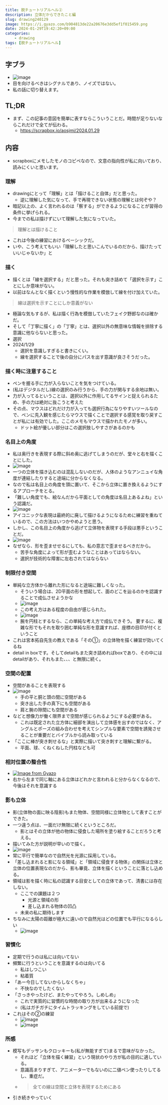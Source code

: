 ```yaml
---
title: 脱チュートリアルヘル②
description: 立体だからできたこと編
slug: drawing240129
image: https://i.gyazo.com/b904813de22a20676e3dd5ef1f015459.png
date: 2024-01-29T19:42:20+09:00
categories:
    - drawing
tags: [脱チュートリアルヘル]
---
```

## 字ブラ
- ![image](https://i.gyazo.com/c4ba70b7a8dd8f9c4eb41bf02fe8d90f.png)
- 目を向けるべきはシグナルであり、ノイズではない。
- 私の話に切り替えます。
## TL;DR
- まず、この記事の意図を簡単に表すならこういうことだ。時間が足りないならこれだけで全てが伝わる。
	- https://scrapbox.io/aosjmi/2024.01.29
## 内容
- scrapboxにメモしたモノのコピペなので、文意の指向性が私に向いており、読みにくいと思います。
### 理解
  - drawingにとって「理解」とは「描けること自体」だと思った。
    - 逆に理解した気になって、手で再現できない状態の理解とは何ぞや？
  - 暗記以上の、よく言われるのは「察する」ができるようになることが習得の条件に挙げられる。
  - 今までの私は描けずにいて理解した気になっていた。
>理解とは描けること
  - これは今後の練習におけるベーシックだ。
  - いや、こう考えてもいい「理解したと思いこんでいるのだから、描けたっていいじゃないか」と
### 描く
 - 描くとは「線を選択する」だと思った。それも突き詰めて「選択を示す」ことにしか意味がない。
 - 以前はなんとなく描くという慢性的な作業を模倣して線を付け加えていた。
>線は選択を示すことにしか意義がない
 - 極論な気もするが、私は描く行為を模倣していたフェイク野郎なのは確かだ。
 - そして「丁寧に描く」の「丁寧」とは、選択以外の無意味な情報を排除する意識に他ならないと思った。
 - 選択
 - 2024/1/29
 	- 選択を意識しすぎると書きにくい。
 	- 線を選択することで後の自分にパスを出す意識が良さそうだった。
 ### 描く時に注意すること
  - ペンを握る手に力が入らないことを気をつけている。
  - (私はデジタルだし)線の選択のみ行うから、手の力が関与する余地は無い。
  - 力が入ってるということは、選択以外に作用してるサインと捉えられるため、手の力は絶対に抜こうと考えた
  - その点、マウスはどれだけ力が入っても選択行為になりやすいツールなので、ペンに先入観を感じたらマウスで描くことで選択する感覚を取り戻すことが私には有効でした。ここのメモもマウスで描かれたモノが多い。
    - ドット絵が優しい部分はこの選択肢しやすさがあるのかも
### 名目上の角度
  - 私は奥行きを表現する際に斜め奥に逃げてしまうのだが、堂々と右を描くことにした。
  - ![image](https://i.gyazo.com/417b12331d767009fe90d215762ff9cd.png)
  - 一つの立体を描き込むのは混乱しないのだが、人体のようなアンニュイな角度が連結したりすると途端に分からなくなる。
  - なので私は名目上の角度を頭に置いて、そこから立体に置き換えるようにするアプローチをとる。
  - 「難しい角度でも、絵なんだから平面としての角度は名目上あるよね」という認識だ。
  - ![image](https://i.gyazo.com/8524f76f05eac5868e8da2778707d5fe.png)
  - アイコニックな表現は最終的に廃して描けるようになるために練習を重ねているので、この方法はいつかやめようと思う。
  - しかし、この名目上の角度から逃げて立体物を表現する手段は悪手ということだ。
  - ![image](https://i.gyazo.com/ec887a02f8732ddff64b3ba2dc34aed9.png)
  - なぜなら、形を歪ませせるにしても、私の意志で歪ませるべきだから。
    - 苦手な角度によって形が歪むようなことはあってはならない。
    - 選択が技術的な障害に左右されてはならない
### 制限付き空間
  - 単純な立方体から離れた形になると途端に難しくなった。
    - そういう場合は、2D平面の形を想起して、面のどこを辿るのかを認識することで成仏させようかな
    - ![image](https://i.gyazo.com/ba7c654072ab47648f572b125eaee510.png)
    - この考え方はある程度の自由が感じられた。
    - ![image](https://i.gyazo.com/4caa5d58be034f195dfa81ebb02a9728.png)
    - 腕を円柱とするなら、この単純な考え方で成仏できそう。
要するに、複雑な形でもそれを取り囲む単純な形を意識すれば、座標の目印が付くということ
  - これは宮本拓自先生の教えである「その①」の立体物を描く練習が効いてくるね
  - detail in boxです。そしてdetailもまた突き詰めればboxであり、その中にはdetailがあり、それもまた、、、と無限に続く。 
### 空間の配置
  - 空間があることを表現する
  - ![image](https://i.gyazo.com/cef5c16c775a6837d41c90c4478df5cb.png)
    - 手の平と胴と頭の間に空間がある
    - 突き出した手の真下にも空間がある
    - 肩と腕の隙間にも空間がある
  - などと想像力が働く限界まで空間が感じられるようにする必要がある。
    - これは既定された立方体に細部を演出して立体感を出すのではなく、アングルとポーズの組み合わせを考えてシンプルな要素で空間を誘発させることが重要だとバイブルから読み取っている
  - 「ここに棒が突き刺せるな」と実際に描いて突き刺すと理解に繋がる。
    - 平面、球、くねくねした円柱なども可
### 相対位置の整合性
  - [![Image from Gyazo](https://i.gyazo.com/b904813de22a20676e3dd5ef1f015459.jpg)](https://gyazo.com/b904813de22a20676e3dd5ef1f015459)
  - 右から左まで同じ軸にある立体はどれかと言われると分からなくなるので、今後はそれを意識する
### 影も立体
  - 影(立体物の面に映る陰影)もまた物体、空間同様に立体物として表すことができた。
  - 一つ違う点は、一面だけ無限に続くというところだ。
    - 影とはその立体が他の物体に侵食した場所を塗り絵することだろうと考える。
  - 描いてみた方が説明が早いので描く。
  - ![image](https://i.gyazo.com/b1e3054058667daa06aaca06493a8787.png)
  - 常に平行で簡単なので自然光を光源に採用している。
  - 「差し込まれると影になる領域」と「領域に侵食する物体」の関係は立体と立体の位置表現なのだから、影も畢竟、立体を描くということに落とし込める。
  - 領域は影を描く時に私の認識する目安としての立体であって、清書には存在しない。
    - ここでの課題は２つ
      - 光源と領域の形
      - 差し込まれる物体の凹凸
    - 未来の私に期待します
  - ちなみに太陽の距離が極大に遠いので自然光はどの位置でも平行になるらしい
    - ![image](https://i.gyazo.com/0c0b8d6ea232c7b238af591204edfa8f.png)
### 習慣化
  - 定期で行うのは私には向いてない
  - 頻繁に行うということを意識するのは向いてる
    - 私はしつこい
    - 粘着質
  - 「あー今日してないからしなくちゃ」
    - 不快なのでしたくない
  - 「さっきやったけど、またやってやろう。しめしめ」
    - これで実質的に習慣的な時間の取り方が出来るようになった
    - (私はガチガチにタイムトラッキングをしている前提で)
- これはその②の練習
	- ![image](https://i.gyazo.com/fe24e75f63a5d6a058f71eac33fda53c.png)
	-  ![image](https://i.gyazo.com/810c3f0560c117be07f7620b136a0e8e.png)
### 所感
- 模写もデッサンもクロッキーも(私が無能すぎて)まるで意味がなかった。
	- それほど「立体を描く練習」という現状のやり方が私の目的に適している。
    - 意識高まりすぎて、アニメーターでもないのに二値ペン使ったりしてるし、重症だ。
    - >全ての線は空間と立体を表現するためにある
- 引き続きやっていく